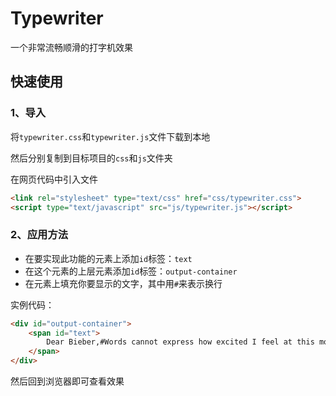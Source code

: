 # Typewriter

一个非常流畅顺滑的打字机效果

## 快速使用

### 1、导入

将`typewriter.css`和`typewriter.js`文件下载到本地

然后分别复制到目标项目的`css`和`js`文件夹

在网页代码中引入文件

```html
<link rel="stylesheet" type="text/css" href="css/typewriter.css">
<script type="text/javascript" src="js/typewriter.js"></script>
```

### 2、应用方法

- 在要实现此功能的元素上添加`id`标签：`text`
- 在这个元素的上层元素添加`id`标签：`output-container`
- 在元素上填充你要显示的文字，其中用`#`来表示换行

实例代码：

```html
<div id="output-container">
	<span id="text">
		Dear Bieber,#Words cannot express how excited I feel at this moment when I hear that you are going to visit China, and it is also my honor to recommend Beijing, one of the most popular traveling cities, to you.#Beijing, as the capital of 7 dynasties, is full of ancient relics. Architectures, towers and sculptures which reflect the profoundness of history can be seen everywhere. Moreover, snacks in Beijing, such as Roast duck, Soybean cake and Stewed Liver will offer a wonderful experience of tastes. Besides, you will be surely welcomed in this strange city, because people here are always friendly and warm-hearted.#When it comes to the way of traveling, you can choose a group tour. However, to get more fun, you might as well select self-service tour. I sincerely hope that you could take my recommendation into consideration and that you could enjoy your staying in Beijing.#Truly yours,#Li Ming
	</span>
</div>
```

然后回到浏览器即可查看效果
